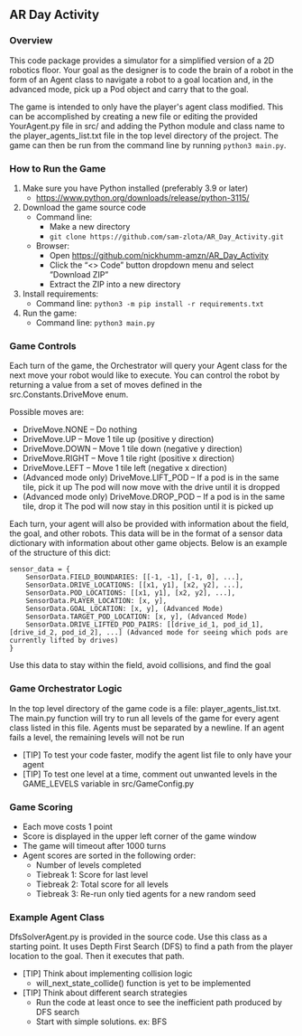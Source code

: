 ## AR Day Activity


### Overview
This code package provides a simulator for a simplified version of a 2D robotics floor. Your goal as the designer is 
to code the brain of a robot in the form of an Agent class to navigate a robot to a goal location and, in the 
advanced mode, pick up a Pod object and carry that to the goal.

The game is intended to only have the player's agent class modified. This can be accomplished by creating a new file 
or editing the provided YourAgent.py file in src/ and adding the Python module and class name to the 
player_agents_list.txt file in the top level directory of the project. The game can then be run from the command 
line by running `python3 main.py`.


### How to Run the Game
1. Make sure you have Python installed (preferably 3.9 or later)
   - https://www.python.org/downloads/release/python-3115/
2. Download the game source code
   - Command line:
     - Make a new directory
     - `git clone https://github.com/sam-zlota/AR_Day_Activity.git`
   - Browser:
     - Open https://github.com/nickhumm-amzn/AR_Day_Activity
     - Click the “<> Code” button dropdown menu and select ”Download ZIP”
     - Extract the ZIP into a new directory
3. Install requirements:
   - Command line: `python3 -m pip install -r requirements.txt`
4. Run the game:
   - Command line: `python3 main.py`


### Game Controls
Each turn of the game, the Orchestrator will query your Agent class for the next move your robot would like to execute. 
You can control the robot by returning a value from a set of moves defined in the src.Constants.DriveMove enum. 

Possible moves are:
- DriveMove.NONE – Do nothing
- DriveMove.UP – Move 1 tile up (positive y direction)
- DriveMove.DOWN – Move 1 tile down (negative y direction)
- DriveMove.RIGHT – Move 1 tile right (positive x direction)
- DriveMove.LEFT – Move 1 tile left (negative x direction)
- (Advanced mode only) DriveMove.LIFT_POD – If a pod is in the same tile, pick it up The pod will now move with the 
  drive until it is dropped
- (Advanced mode only) DriveMove.DROP_POD – If a pod is in the same tile, drop it The pod will now stay in this 
  position until it is picked up

Each turn, your agent will also be provided with information about the field, the goal, and other robots. This data 
will be in the format of a sensor data dictionary with information about other game objects. Below is an example of 
the structure of this dict:


    sensor_data = {
        SensorData.FIELD_BOUNDARIES: [[-1, -1], [-1, 0], ...],
        SensorData.DRIVE_LOCATIONS: [[x1, y1], [x2, y2], ...],
        SensorData.POD_LOCATIONS: [[x1, y1], [x2, y2], ...],
        SensorData.PLAYER_LOCATION: [x, y],
        SensorData.GOAL_LOCATION: [x, y], (Advanced Mode)
        SensorData.TARGET_POD_LOCATION: [x, y], (Advanced Mode)
        SensorData.DRIVE_LIFTED_POD_PAIRS: [[drive_id_1, pod_id_1], [drive_id_2, pod_id_2], ...] (Advanced mode for seeing which pods are currently lifted by drives)
    }

Use this data to stay within the field, avoid collisions, and find the goal 

### Game Orchestrator Logic
In the top level directory of the game code is a file: player_agents_list.txt. The main.py function will try to run 
all levels of the game for every agent class listed in this file. Agents must be separated by a newline. If an agent 
fails a level, the remaining levels will not be run
- [TIP] To test your code faster, modify the agent list file to only have your agent
- [TIP] To test one level at a time, comment out unwanted levels in the GAME_LEVELS variable in src/GameConfig.py


### Game Scoring
- Each move costs 1 point
- Score is displayed in the upper left corner of the game window
- The game will timeout after 1000 turns
- Agent scores are sorted in the following order:
  - Number of levels completed
  - Tiebreak 1: Score for last level
  - Tiebreak 2: Total score for all levels
  - Tiebreak 3: Re-run only tied agents for a new random seed

### Example Agent Class
DfsSolverAgent.py is provided in the source code. Use this class as a starting point. It uses Depth First Search (DFS) 
to find a path from the player location to the goal. Then it executes that path.
- [TIP] Think about implementing collision logic
  - will_next_state_collide() function is yet to be implemented
- [TIP] Think about different search strategies
  - Run the code at least once to see the inefficient path produced by DFS search
  - Start with simple solutions. ex: BFS

